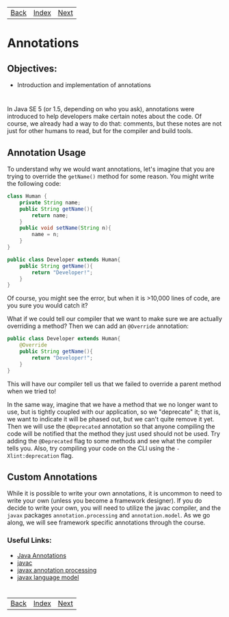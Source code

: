 <table width="100%">
    <tr>
        <td><a href="./006_Phone.md">Back</a></td>
        <td><a href="../Index.md">Index</a></td>
        <td><a href="./008_POJOs_JavaBeans.md">Next</a></td>
    </tr>
</table>

#

#      Annotations
## __Objectives:__
*   Introduction and implementation of annotations
#
In Java SE 5 (or 1.5, depending on who you ask), annotations were introduced to help developers make certain notes about the code. Of course, we already had a way to do that: comments, but these notes are not just for other humans to read, but for the compiler and build tools.

## __Annotation Usage__
To understand why we would want annotations, let's imagine that you are trying to override the `getName()` method for some reason. You might write the following code:
```java
class Human {
    private String name;
    public String getName(){
        return name;
    }
    public void setName(String n){
        name = n;
    }
}
```
```java
public class Developer extends Human{
    public String getName(){
        return "Developer!";
    }
}
```
Of course, you might see the error, but when it is >10,000 lines of code, are you sure you would catch it?

What if we could tell our compiler that we want to make sure we are actually overriding a method? Then we can add an `@Override` annotation:
```java
public class Developer extends Human{
    @Override
    public String getName(){
        return "Developer!";
    }
}
```
This will have our compiler tell us that we failed to override a parent method when we tried to!

In the same way, imagine that we have a method that we no longer want to use, but is tightly coupled with our application, so we "deprecate" it; that is, we want to indicate it will be phased out, but we can't quite remove it yet. Then we will use the `@Deprecated` annotation so that anyone compiling the code will be notified that the method they just used should not be used. Try adding the `@Deprecated` flag to some methods and see what the compiler tells you. Also, try compiling your code on the CLI using the `-Xlint:deprecation` flag.

## __Custom Annotations__
While it is possible to write your own annotations, it is uncommon to need to write your own (unless you become a framework designer). If you do decide to write your own, you will need to utilize the javac compiler, and the `javax` packages `annotation.processing` and `annotation.model`. As we go along, we will see framework specific annotations through the course.

### __Useful Links:__
*   [Java Annotations](http://docs.oracle.com/javase/tutorial/java/annotations/index.html)
*   [javac](http://docs.oracle.com/javase/7/docs/technotes/tools/index.html)
*   [javax annotation processing](http://docs.oracle.com/javase/7/docs/api/javax/annotation/processing/package-summary.html)
*   [javax language model](http://docs.oracle.com/javase/7/docs/api/javax/lang/model/package-summary.html)

#

[]()
<table width="100%">
    <tr>
        <td><a href="./006_Phone.md">Back</a></td>
        <td><a href="../Index.md">Index</a></td>
        <td><a href="./008_POJOs_JavaBeans.md">Next</a></td>
    </tr>
</table>